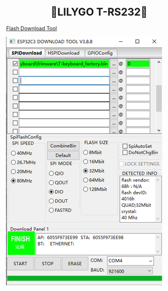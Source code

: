 <h1 align = "center">🌟LILYGO T-RS232🌟</h1>

[Flash Download Tool](https://www.espressif.com/en/support/download/other-tools)

![Flash Download](../image/Flash_Download.png)

